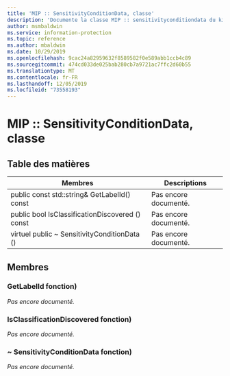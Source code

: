 ```yaml
---
title: 'MIP :: SensitivityConditionData, classe'
description: 'Documente la classe MIP :: sensitivityconditiondata du kit de développement logiciel (SDK) Microsoft Information Protection (MIP).'
author: msmbaldwin
ms.service: information-protection
ms.topic: reference
ms.author: mbaldwin
ms.date: 10/29/2019
ms.openlocfilehash: 9cac24a82959632f8589582f0e589abb1ccb4c89
ms.sourcegitcommit: 474cd033de025bab280cb7a9721ac7ffc2d60b55
ms.translationtype: MT
ms.contentlocale: fr-FR
ms.lasthandoff: 12/05/2019
ms.locfileid: "73558193"
---
```

# <a name="class-mipsensitivityconditiondata"></a>MIP :: SensitivityConditionData, classe 
  
## <a name="summary"></a>Table des matières
 Membres                        | Descriptions                                
--------------------------------|---------------------------------------------
public const std::string& GetLabelId() const  | Pas encore documenté.
public bool IsClassificationDiscovered () const  | Pas encore documenté.
virtuel public ~ SensitivityConditionData ()  | Pas encore documenté.
  
## <a name="members"></a>Membres
  
### <a name="getlabelid-function"></a>GetLabelId fonction)
_Pas encore documenté._

  
### <a name="isclassificationdiscovered-function"></a>IsClassificationDiscovered fonction)
_Pas encore documenté._

  
### <a name="sensitivityconditiondata-function"></a>~ SensitivityConditionData fonction)
_Pas encore documenté._
